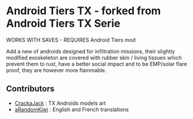 # Android Tiers TX - forked from Android Tiers TX Serie

WORKS WITH SAVES - REQUIRES Android Tiers mod

Add a new of androids designed for infiltration missions, their slightly modified exoskeleton are covered with rubber skin / living tissues which prevent them to rust, have a better social impact and to be EMP/solar flare proof, they are however more flammable.


## Contributors

* [CrackaJack](https://steamcommunity.com/profiles/76561197988202215) : TX Androids models art
* [aRandomKiwi](https://steamcommunity.com/profiles/76561198059955795) : English and French translations
